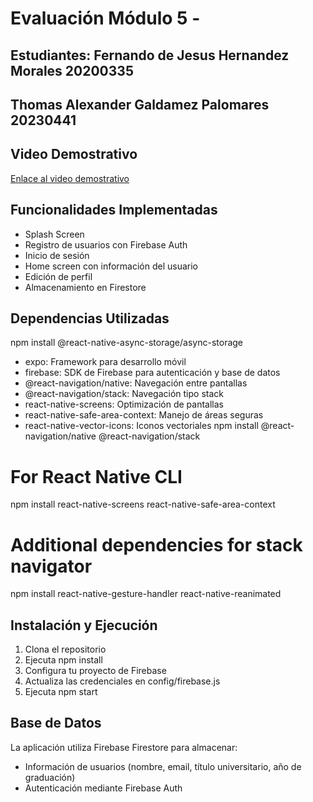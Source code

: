 # Evaluación Módulo 5 - 
Estudiantes:
Fernando de Jesus Hernandez Morales 20200335
-------------------------------------------------------------------------------------------------------------------------
Thomas Alexander Galdamez Palomares 20230441
-----------------------------------------------------------------------------------------------------------------------


##  Video Demostrativo
[Enlace al video demostrativo](tu-enlace-aqui)
##  Funcionalidades Implementadas
- Splash Screen
-  Registro de usuarios con Firebase Auth
-  Inicio de sesión
-  Home screen con información del usuario
-  Edición de perfil
-  Almacenamiento en Firestore
##  Dependencias Utilizadas
npm install @react-native-async-storage/async-storage
- expo: Framework para desarrollo móvil
- firebase: SDK de Firebase para autenticación y base de datos
- @react-navigation/native: Navegación entre pantallas
- @react-navigation/stack: Navegación tipo stack
- react-native-screens: Optimización de pantallas
- react-native-safe-area-context: Manejo de áreas seguras
- react-native-vector-icons: Iconos vectoriales
npm install @react-navigation/native @react-navigation/stack
# For React Native CLI
npm install react-native-screens react-native-safe-area-context
# Additional dependencies for stack navigator
npm install react-native-gesture-handler react-native-reanimated
##  Instalación y Ejecución
1. Clona el repositorio
2. Ejecuta npm install
3. Configura tu proyecto de Firebase
4. Actualiza las credenciales en config/firebase.js
5. Ejecuta npm start
##  Base de Datos
La aplicación utiliza Firebase Firestore para almacenar:
- Información de usuarios (nombre, email, título universitario, año de graduación)
- Autenticación mediante Firebase Auth
